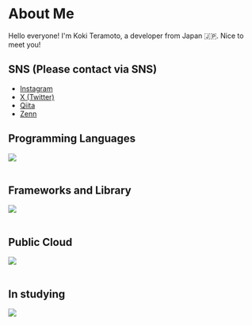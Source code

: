 # About Me

Hello everyone! I'm Koki Teramoto, a developer from Japan 🇯🇵. Nice to meet you!

## SNS (Please contact via SNS)

- [Instagram](https://www.instagram.com/_0_terarin_0_)
- [X (Twitter)](https://x.com/_0_terarin_0_)
- [Qiita](https://qiita.com/0_terarin_0)
- [Zenn](https://zenn.dev/0_terarin_0)

## Programming Languages

<img src="https://skillicons.dev/icons?i=python,flutter,html,css,js" /> <br /><br />

## Frameworks and Library

<img src="https://skillicons.dev/icons?i=django,flask,react,next,nodejs" /> <br /><br />

## Public Cloud

<img src="https://skillicons.dev/icons?i=gcp,aws,azure" /> <br /><br />

## In studying

<img src="https://skillicons.dev/icons?i=rust,arch" /> <br /><br />